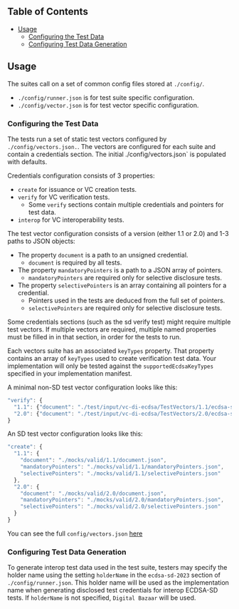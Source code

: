 <!--
Copyright 2023 Digital Bazaar, Inc.

SPDX-License-Identifier: BSD-3-Clause
-->

## Table of Contents

- [Usage](#Usage)
  - [Configuring the Test Data](#Configuring-the-test-data)
  - [Configuring Test Data Generation](#Configuring-test-data-generation)

## Usage
The suites call on a set of common config files stored at `./config/`.
- `./config/runner.json` is for test suite specific configuration.
- `./config/vector.json` is for test vector specific configuration.

### Configuring the Test Data
The tests run a set of static test vectors configured by `./config/vectors.json.`.
The vectors are configured for each suite and contain a credentials section.
The initial ./config/vectors.json` is populated with defaults.

Credentials configuration consists of 3 properties:
- `create` for issuance or VC creation tests.
- `verify` for VC verification tests.
  - Some `verify` sections contain multiple credentials and pointers for test data.
- `interop` for VC interoperability tests.

The test vector configuration consists of a version (either 1.1 or 2.0) and 1-3 paths to JSON objects:
- The property `document` is a path to an unsigned credential.
  - `document` is required by all tests.
- The property `mandatoryPointers` is a path to a JSON array of pointers.
  - `mandatoryPointers` are required only for selective disclosure tests.
- The property `selectivePointers` is an array containing all pointers for a credential.
  - Pointers used in the tests are deduced from the full set of pointers.
  - `selectivePointers` are required only for selective disclosure tests.

Some credentials sections (such as the sd verify test) might require multiple test vectors.
If multiple vectors are required, multiple named properties must be filled in 
in that section, in order for the tests to run.

Each vectors suite has an associated `keyTypes` property.
That property contains an array of `keyTypes` used to create verification test data.
Your implementation will only be tested against the `supportedEcdsaKeyTypes` specified
in your implementation manifest.

A minimal non-SD test vector configuration looks like this:
```js
"verify": {
  "1.1": {"document": "./test/input/vc-di-ecdsa/TestVectors/1.1/ecdsa-sd-2023/windDoc.json"},
  "2.0": {"document": "./test/input/vc-di-ecdsa/TestVectors/2.0/ecdsa-sd-2023/windDoc.json"}
}
```

An SD test vector configuration looks like this:
```js
"create": {
  "1.1": {
    "document": "./mocks/valid/1.1/document.json",
    "mandatoryPointers": "./mocks/valid/1.1/mandatoryPointers.json",
    "selectivePointers": "./mocks/valid/1.1/selectivePointers.json"
  },
  "2.0": {
    "document": "./mocks/valid/2.0/document.json",
    "mandatoryPointers": "./mocks/valid/2.0/mandatoryPointers.json",
    "selectivePointers": "./mocks/valid/2.0/selectivePointers.json"
  }
}
```

You can see the full `config/vectors.json` [here](/config/vectors.json)

### Configuring Test Data Generation
To generate interop test data used in the test suite, testers may specify
the holder name using the setting  `holderName` in the `ecdsa-sd-2023` section 
of `./config/runner.json`. This holder name will be used as the implementation name 
when generating disclosed test credentials for interop ECDSA-SD tests.
If `holderName` is not specified, `Digital Bazaar` will be used.
